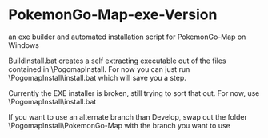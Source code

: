 # PokemonGo-Map-exe-Version
an exe builder and automated installation script for PokemonGo-Map on Windows

BuildInstall.bat creates a self extracting executable out of the files contained in \PogomapInstall. For now you can just run \PogomapInstall\install.bat which will save you a step.

Currently the EXE installer is broken, still trying to sort that out. For now, use \PogomapInstall\install.bat

If you want to use an alternate branch than Develop, swap out the folder \PogomapInstall\PokemonGo-Map with the branch you want to use
